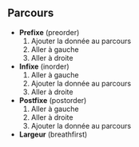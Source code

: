 ## Parcours
- **Prefixe** (preorder)
  1. Ajouter la donnée au parcours
  2. Aller à gauche
  3. Aller à droite
- **Infixe** (inorder)
  1. Aller à gauche
  1. Ajouter la donnée au parcours
  1. Aller à droite
- **Postfixe** (postorder)
  1. Aller à gauche
  1. Aller à droite
  1. Ajouter la donnée au parcours
- **Largeur** (breathfirst)